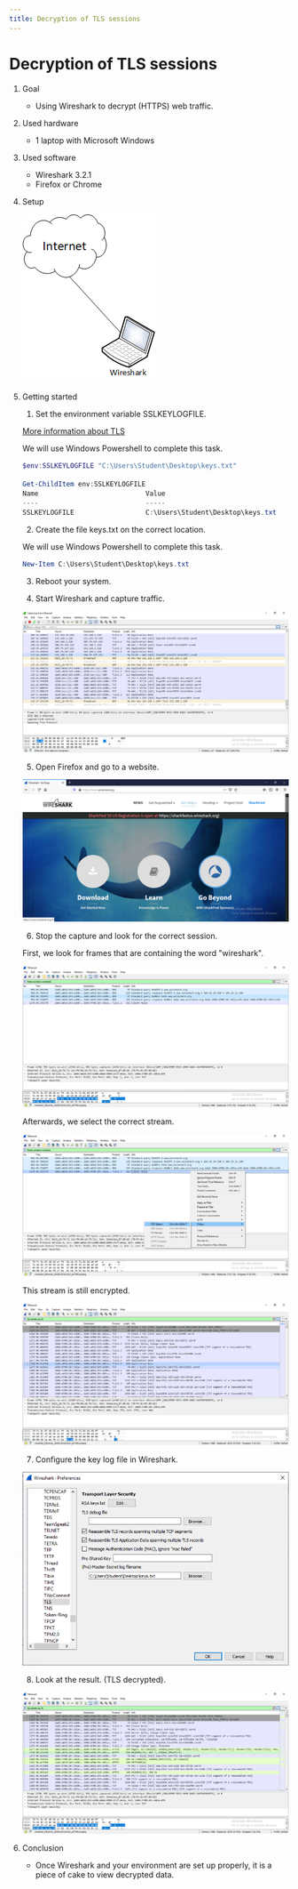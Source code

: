 ```yaml
---
title: Decryption of TLS sessions
---
```


# Decryption of TLS sessions

1. Goal
    * Using Wireshark to decrypt (HTTPS) web traffic.
     
2. Used hardware
    * 1 laptop with Microsoft Windows

3. Used software
    * Wireshark 3.2.1
    * Firefox or Chrome

4. Setup
    
    ![Success](./assets/TLS.png)

5. Getting started
    
    1. Set the environment variable SSLKEYLOGFILE.

    [More information about TLS](https://en.wikipedia.org/wiki/Transport_Layer_Security/)

    We will use Windows Powershell to complete this task.
    
    ```powershell
    $env:SSLKEYLOGFILE "C:\Users\Student\Desktop\keys.txt"
    
    Get-ChildItem env:SSLKEYLOGFILE
    Name                           Value
    ----                           -----
    SSLKEYLOGFILE                  C:\Users\Student\Desktop\keys.txt
    ```
    
    2. Create the file keys.txt on the correct location.

    We will use Windows Powershell to complete this task.
    
    ```powershell
    New-Item C:\Users\Student\Desktop\keys.txt
    ```
    3. Reboot your system.

    4. Start Wireshark and capture traffic.

    ![Success](./assets/capture.png)

    5. Open Firefox and go to a website.

      ![Success](./assets/website.png)
    
    6. Stop the capture and look for the correct session.

    First, we look for frames that are containing the word "wireshark".

    ![Success](./assets/wireshark.png)

    Afterwards, we select the correct stream.

    ![Success](./assets/tcpstream.png)

    This stream is still encrypted.

    ![Success](./assets/encrypted.png)

    7. Configure the key log file in Wireshark.

    ![Success](./assets/preferences.png)

    8. Look at the result. (TLS decrypted).

    ![Success](./assets/decrypted.png)
   
6. Conclusion
    
    * Once Wireshark and your environment are set up properly, it is a piece of cake to view decrypted data.   
